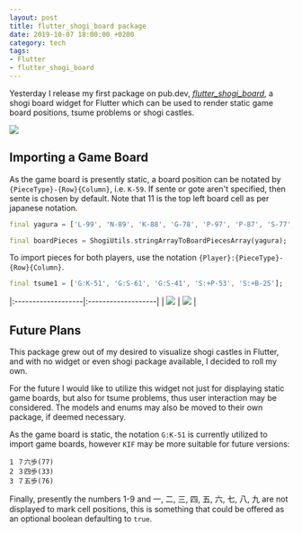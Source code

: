 ```yaml
---
layout: post
title: flutter_shogi_board package
date: 2019-10-07 18:00:00 +0200
category: tech
tags:
- Flutter
- flutter_shogi_board
---
```


Yesterday I release my first package on pub.dev, [*flutter_shogi_board*](https://pub.dev/packages/flutter_shogi_board/), a shogi board widget for Flutter which can be used to render static game board positions, tsume problems or shogi castles.

![]({{site.baseurl}}/assets/images/posts/2019/19-10-07/01.png)

## Importing a Game Board

As the game board is presently static, a board position can be notated by `{PieceType}-{Row}{Column}`, i.e. `K-59`. If sente or gote aren't specified, then sente is chosen by default. Note that 11 is the top left board cell as per japanese notation.

```dart
final yagura = ['L-99', 'N-89', 'K-88', 'G-78', 'P-97', 'P-87', 'S-77', 'G-67', 'P-76', 'P-66', 'P-56'];

final boardPieces = ShogiUtils.stringArrayToBoardPiecesArray(yagura);
```

To import pieces for both players, use the notation `{Player}:{PieceType}-{Row}{Column}`.

```dart
final tsume1 = ['G:K-51', 'G:S-61', 'G:S-41', 'S:+P-53', 'S:+B-25'];
```

|:-------------------|:-------------------|
| ![]({{site.baseurl}}/assets/images/posts/2019/19-10-07/02.png) | ![]({{site.baseurl}}/assets/images/posts/2019/19-10-07/03.png) |

## Future Plans

This package grew out of my desired to visualize shogi castles in Flutter, and with no widget or even shogi package available, I decided to roll my own.

For the future I would like to utilize this widget not just for displaying static game boards, but also for tsume problems, thus user interaction may be considered. The models and enums may also be moved to their own package, if deemed necessary.

As the game board is static, the notation `G:K-51` is currently utilized to import game boards, however `KIF` may be more suitable for future versions:

```
1 ７六歩(77)
2 ３四歩(33)
3 ７五歩(76)
```

Finally, presently the numbers 1-9 and 一, 二, 三, 四, 五, 六, 七, 八, 九 are not displayed to mark cell positions, this is something that could be offered as an optional boolean defaulting to `true`.

